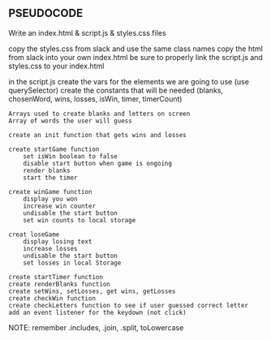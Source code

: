 ## PSEUDOCODE

Write an index.html & script.js & styles.css files


copy the styles.css from slack and use the same class names
copy the html from slack into your own index.html
    be sure to properly link the script.js and styles.css to your index.html

in the script.js
    create the vars for the elements we are going to use (use querySelector)
    create the constants that will be needed (blanks, chosenWord, wins, losses, isWin, timer, timerCount)

    Arrays used to create blanks and letters on screen
    Array of words the user will guess

    create an init function that gets wins and losses

    create startGame function
        set isWin boolean to false
        disable start button when game is ongoing
        render blanks
        start the timer
    
    create winGame function
        display you won
        increase win counter
        undisable the start button
        set win counts to local storage
    
    creat loseGame
        display losing text
        increase losses
        undisable the start button
        set losses in local Storage
    
    create startTimer function
    create renderBlanks function
    create setWins, setLosses, get wins, getLosses
    create checkWin function
    create checkLetters function to see if user guessed correct letter
    add an event listener for the keydown (not click) 


NOTE:
remember .includes, .join, .split, toLowercase